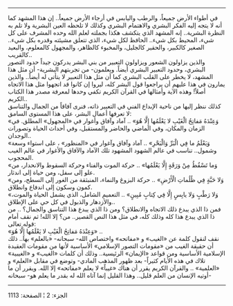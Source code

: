 ------------------------------------------------------------------------

في أطواء الأرض جميعاً، والرطب واليابس في أرجاء الأرض جميعاً.. إن هذا
المشهد كما أنه لا يتجه إليه الفكر البشري والاهتمام البشري وكذلك لا تلحظه
العين البشرية ولا تلم به النظرة البشرية.. إنه المشهد الذي يتكشف هكذا
بجملته لعلم الله وحده المشرف على كل شيء، المحيط بكل شيء.. الحافظ لكل
شيء، الذي تتعلق مشيئته وقدره بكل شيء.. الصغير كالكبير، والحقير كالجليل،
والمخبوء كالظاهر، والمجهول كالمعلوم، والبعيد كالقريب..  
والذين يزاولون الشعور ويزاولون التعبير من بني البشر يدركون جيداً حدود
التصور البشري، وحدود التعبير البشري أيضاً. ويعلمون- من تجربتهم البشرية-
أن مثل هذا المشهد، لا يخطر على القلب البشري كما أن مثل هذا التعبير لا
يتأتى له أيضاً.. والذين يمارون في هذا عليهم أن يراجعوا قول البشر كله،
ليروا إن كانوا قد اتجهوا مثل هذا الاتجاه أصلاً! وهذه الآية وأمثالها في
القرآن الكريم تكفي وحدها لمعرفة مصدر هذا الكتاب الكريم..  
كذلك ننظر إليها من ناحية الإبداع الفني في التعبير ذاته، فنرى آفاقاً من
الجمال والتناسق لا تعرفها أعمال البشر، على هذا المستوى السامق:  
«وَعِنْدَهُ مَفاتِحُ الْغَيْبِ لا يَعْلَمُها إِلَّا هُوَ» .. آماد وآفاق وأغوار في «المجهول»
المطلق. في الزمان والمكان، وفي الماضي والحاضر والمستقبل، وفي أحداث
الحياة وتصورات الوجدان..  
«وَيَعْلَمُ ما فِي الْبَرِّ وَالْبَحْرِ» .. آماد وآفاق وآغوار في «المنظور» ، على استواء
وسعة وشمول.. تناسب في عالم الشهود المشهود تلك الآماد والآفاق والأغوار في
عالم الغيب المحجوب.  
«وَما تَسْقُطُ مِنْ وَرَقَةٍ إِلَّا يَعْلَمُها» .. حركة الموت والفناء وحركة السقوط
والانحدار، من علو إلى سفل، ومن حياة إلى اندثار.  
«وَلا حَبَّةٍ فِي ظُلُماتِ الْأَرْضِ» .. حركة البزوغ والنماء، المنبثقة من الغور إلى
السطح، ومن كمون وسكون إلى اندفاع وانطلاق.  
«وَلا رَطْبٍ وَلا يابِسٍ إِلَّا فِي كِتابٍ مُبِينٍ» .. التعميم الشامل، الذي يشمل الحياة
والموت، والأزدهار والذبول في كل حي على الإطلاق..  
فمن ذا الذي يبدع ذلك الاتجاه والانطلاق؟ ومن ذا الذي يبدع هذا التناسق
والجمال؟ .. من ذا الذي يبدع هذا كله وذلك كله، في مثل هذا النص القصير..
من؟ إلا الله! ثم نقف أمام قوله تعالى:  
«وَعِنْدَهُ مَفاتِحُ الْغَيْبِ لا يَعْلَمُها إِلَّا هُوَ» ..  
نقف لنقول كلمة عن «الغيب» و «مفاتحه» واختصاص الله- سبحانه- «بالعلم»
بها.. ذلك أن حقيقة الغيب من «مقومات التصور الإسلامي» الأساسية لأنها من
مقومات العقيدة الإسلامية الأساسية ومن قواعد «الإيمان» الرئيسية.. وذلك أن
كلمات «الغيب» و «الغيبية» تلاك في هذه الأيام كثيراً- بعد ظهور المذهب
المادي- وتوضع في مقابل «العلم» و «العلمية» .. والقرآن الكريم يقرر أن
هناك «غيباً» لا يعلم «مفاتحه» إلا الله. ويقرر أن ما أوتيه الإنسان من
العلم قليل.. وهذا القليل إنما آتاه الله له بقدر ما يعلم هو- سبحانه-

------------------------------------------------------------------------

الجزء: 2 ¦ الصفحة: 1113

